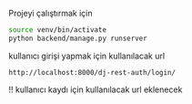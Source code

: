 
Projeyi çalıştırmak için
```bash
source venv/bin/activate
python backend/manage.py runserver
```


kullanıcı girişi yapmak için kullanılacak url
```
http://localhost:8000/dj-rest-auth/login/
```


!! kullanıcı kaydı için kullanılacak url eklenecek

